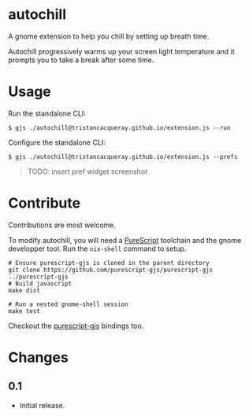 autochill
=========

A gnome extension to help you chill by setting up breath time.

Autochill progressively warms up your screen light temperature and it prompts you to take a break after some time.

# Usage

Run the standalone CLI:

```ShellSession
$ gjs ./autochill@tristancacqueray.github.io/extension.js --run
```

Configure the standalone CLI:

```ShellSession
$ gjs ./autochill@tristancacqueray.github.io/extension.js --prefs
```

> TODO: insert pref widget screenshot

# Contribute

Contributions are most welcome.

To modify autochill, you will need a [PureScript][purescript] toolchain and the gnome developper tool.
Run the `nix-shell` command to setup.

```ShellSession
# Ensure purescript-gjs is cloned in the parent directory
git clone https://github.com/purescript-gjs/purescript-gjs ../purescript-gjs
# Build javascript
make dist

# Run a nested gnome-shell session
make test
```

Checkout the [purescript-gjs][purescript-gjs] bindings too.

# Changes

## 0.1

- Initial release.

[purescript]: https://www.purescript.org/
[purescript-gjs]: https://github.com/purescript-gjs/purescript-gjs
